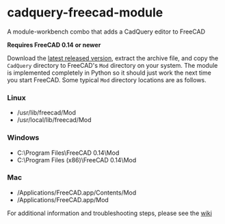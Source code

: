cadquery-freecad-module
=======================

A module-workbench combo that adds a CadQuery editor to FreeCAD

**Requires FreeCAD 0.14 or newer**

Download the [latest released version](https://github.com/jmwright/cadquery-freecad-module/releases/tag/v0.1.8), extract the archive file, and copy the `CadQuery` directory to FreeCAD's `Mod` directory on your system. The module is implemented completely in Python so it should just work the next time you start FreeCAD. Some typical `Mod` directory locations are as follows.

### Linux
* /usr/lib/freecad/Mod
* /usr/local/lib/freecad/Mod

### Windows
* C:\Program Files\FreeCAD 0.14\Mod
* C:\Program Files (x86)\FreeCAD 0.14\Mod

### Mac
* /Applications/FreeCAD.app/Contents/Mod
* /Applications/FreeCAD.app/Mod

For additional information and troubleshooting steps, please see the [wiki](https://github.com/jmwright/cadquery-freecad-module/wiki)

